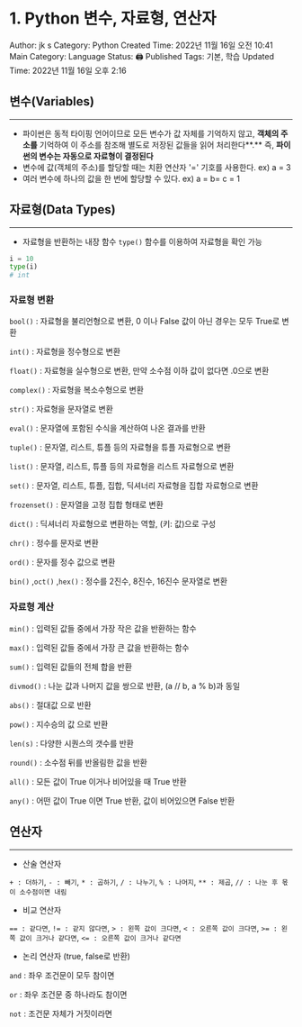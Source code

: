 # 1.  Python 변수, 자료형, 연산자

Author: jk s
Category: Python
Created Time: 2022년 11월 16일 오전 10:41
Main Category: Language
Status: 🖨 Published
Tags: 기본, 학습
Updated Time: 2022년 11월 16일 오후 2:16

## 변수(Variables)

---

- 파이썬은 동적 타이핑 언어이므로 모든 변수가 값 자체를 기억하지 않고, **객체의 주소를** 기억하여 이 주소를 참조해 별도로 저장된 값들을 읽어 처리한다**.** 즉, **파이썬의 변수는 자동으로 자료형이 결정된다**
- 변수에 값(객체의 주소)를 할당할 때는 치환 연산자 '=' 기호를 사용한다. ex)  a = 3
- 여러 변수에 하나의 값을 한 번에 할당할 수 있다. ex) a = b= c = 1

## 자료형(Data Types)

---

- 자료형을 반환하는 내장 함수 `type()` 함수를 이용하여 자료형을 확인 가능

```python
i = 10
type(i)
# int
```

### 자료형 변환

`bool()` :  자료형을 불리언형으로 변환, 0 이나 False 값이 아닌 경우는 모두 True로 변환

`int()` : 자료형을 정수형으로 변환

`float()` : 자료형을 실수형으로 변환, 만약 소수점 이하 값이 없다면 .0으로 변환

`complex()` : 자료형을 복소수형으로 변환

`str()` : 자료형을 문자열로 변환

`eval()` : 문자열에 포함된 수식을 계산하여 나온 결과를 반환

`tuple()` : 문자열, 리스트, 튜플 등의 자료형을 튜플 자료형으로 변환

`list()` : 문자열, 리스트, 튜플 등의 자료형을 리스트 자료형으로 변환

`set()` : 문자열, 리스트, 튜플, 집합, 딕셔너리 자료형을 집합 자료형으로 변환

`frozenset()` : 문자열을 고정 집합 형태로 변환

`dict()` : 딕셔너리 자료형으로 변환하는 역할, (키: 값)으로 구성

`chr()` : 정수를 문자로 변환

`ord()` : 문자를 정수 값으로 변환

`bin()` ,`oct()` ,`hex()`  : 정수를 2진수, 8진수, 16진수 문자열로 변환

### 자료형 계산

`min()` : 입력된 값들 중에서 가장 작은 값을 반환하는 함수

`max()` : 입력된 값들 중에서 가장 큰 값을 반환하는 함수

`sum()` : 입력된 값들의 전체 합을 반환

`divmod()` : 나눈 값과 나머지 값을 쌍으로 반환, (a // b, a % b)과 동일

`abs()` : 절대값 으로 반환

`pow()` : 지수승의 값 으로 반환

`len(s)` : 다양한 시퀀스의 갯수를 반환

`round()` : 소수점 뒤를 반올림한 값을 반환

`all()` : 모든 값이 True 이거나 비어있을 때 True 반환

`any()` : 어떤 값이 True 이면 True 반환, 값이 비어있으면 False 반환

## 연산자

---

- 산술 연산자

`+ : 더하기`, `- : 빼기`, `* : 곱하기`, `/ : 나누기`, `% : 나머지`, `** : 제곱`, `// : 나눈 후 몫이 소수점이면 내림`

- 비교 연산자

`== : 같다면`, `!= : 같지 않다면`, `> : 왼쪽 값이 크다면`, `< : 오른쪽 값이 크다면`, `>= : 왼쪽 값이 크거나 같다면`, `<= : 오른쪽 값이 크거나 같다면`

- 논리 연산자 (true, false로 반환)

`and` : 좌우 조건문이 모두 참이면

`or` : 좌우 조건문 중 하나라도 참이면

`not` : 조건문 자체가 거짓이라면